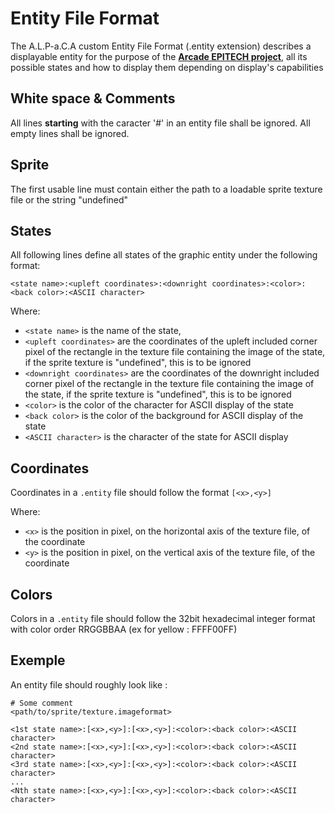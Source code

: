 # Entity File Format

The A.L.P-a.C.A custom Entity File Format (.entity extension) describes a displayable entity for the purpose of the **[Arcade EPITECH project](https://intra.epitech.eu/module/2018/B-OOP-400/PAR-4-1/acti-322760/project/file/B-OOP-400_arcade.pdf)**, all its possible states and how to display them depending on display's capabilities

## White space & Comments

All lines **starting** with the caracter '#' in an entity file shall be ignored.
All empty lines shall be ignored.

## Sprite

The first usable line must contain either the path to a loadable sprite texture file or the string "undefined"

## States

All following lines define all states of the graphic entity under the following format:

```entity
<state name>:<upleft coordinates>:<downright coordinates>:<color>:<back color>:<ASCII character>
```

Where:
- `<state name>` is the name of the state,
- `<upleft coordinates>` are the coordinates of the upleft included corner pixel of the rectangle in the texture file containing the image of the state, if the sprite texture is "undefined", this is to be ignored
- `<downright coordinates>` are the coordinates of the downright included corner pixel of the rectangle in the texture file containing the image of the state, if the sprite texture is "undefined", this is to be ignored
- `<color>` is the color of the character for ASCII display of the state
- `<back color>` is the color of the background for ASCII display of the state
- `<ASCII character>` is the character of the state for ASCII display

## Coordinates

Coordinates in a `.entity` file should follow the format `[<x>,<y>]`

Where:
- `<x>` is the position in pixel, on the horizontal axis of the texture file, of the coordinate
- `<y>` is the position in pixel, on the vertical axis of the texture file, of the coordinate

## Colors

Colors in a `.entity` file should follow the 32bit hexadecimal integer format with color order RRGGBBAA (ex for yellow : FFFF00FF)

## Exemple

An entity file should roughly look like :

```entity
# Some comment
<path/to/sprite/texture.imageformat>

<1st state name>:[<x>,<y>]:[<x>,<y>]:<color>:<back color>:<ASCII character>
<2nd state name>:[<x>,<y>]:[<x>,<y>]:<color>:<back color>:<ASCII character>
<3rd state name>:[<x>,<y>]:[<x>,<y>]:<color>:<back color>:<ASCII character>
...
<Nth state name>:[<x>,<y>]:[<x>,<y>]:<color>:<back color>:<ASCII character>
```
